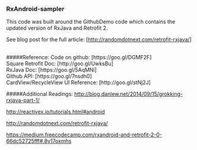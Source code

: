 ### RxAndroid-sampler

This code was built around the GithubDemo code which contains the updated version of RxJava and Retrofit 2.

See blog post for the full article: [http://randomdotnext.com/retrofit-rxjava/]

<br>
#####Reference:
Code on github: [https://goo.gl/DGMF2F] <br>
Square Retrofit Doc: [http://goo.gl/UwksBu] <br>
RxJava Doc: [https://goo.gl/5AqMNi] <br>
Github API: [https://goo.gl/7nsdh0] <br>
CardView/RecycleView UI Reference: [http://goo.gl/stNj2J]

#####Additional Readings:
http://blog.danlew.net/2014/09/15/grokking-rxjava-part-1/

http://reactivex.io/tutorials.html#android


http://randomdotnext.com/retrofit-rxjava/

https://medium.freecodecamp.com/rxandroid-and-retrofit-2-0-66dc52725fff#.8v17oxmhs
